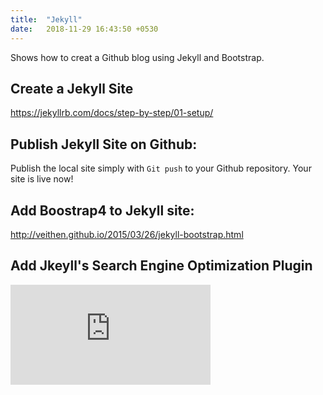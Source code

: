 ```yaml
---
title:  "Jekyll"
date:   2018-11-29 16:43:50 +0530
---
```

Shows how to creat a Github blog using Jekyll and Bootstrap.


## Create a Jekyll Site

https://jekyllrb.com/docs/step-by-step/01-setup/

## Publish Jekyll Site on Github:
Publish the local site simply with `Git push` to your Github repository. Your site is live now!


## Add Boostrap4 to Jekyll site:
http://veithen.github.io/2015/03/26/jekyll-bootstrap.html

## Add Jkeyll's Search Engine Optimization Plugin

<iframe width="320" height="160" src="https://www.youtube.com/embed/7o7DRrCstdo" frameborder="0" allow="accelerometer; autoplay; encrypted-media; gyroscope; picture-in-picture" allowfullscreen></iframe>
